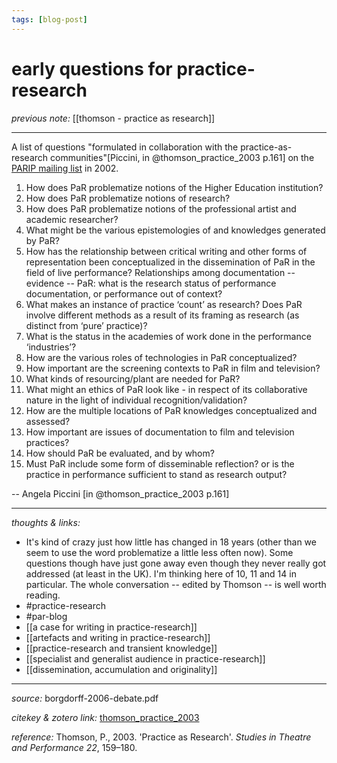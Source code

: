 ```yaml
---
tags: [blog-post]
---
```


# early questions for practice-research

_previous note:_ [[thomson - practice as research]]

---

A list of questions "formulated in collaboration with the practice-as-research communities"[Piccini, in @thomson_practice_2003 p.161] on the [PARIP mailing list](https://www.jiscmail.ac.uk/cgi-bin/webadmin?A0=PARIP) in 2002. 

1. How does PaR problematize notions of the Higher Education institution?
2. How does PaR problematize notions of research?
3. How does PaR problematize notions of the professional artist and academic researcher?
4. What might be the various epistemologies of and knowledges generated by PaR?
5. How has the relationship between critical writing and other forms of representation been conceptualized in the dissemination of PaR in the field of live performance? Relationships among documentation -- evidence -- PaR: what is the research status of performance documentation, or performance out of context?
6. What makes an instance of practice ‘count’ as research? Does PaR involve different methods as a result of its framing as research (as distinct from ‘pure’ practice)?
7. What is the status in the academies of work done in the performance ‘industries’?
8. How are the various roles of technologies in PaR conceptualized?
9. How important are the screening contexts to PaR in film and television?
10. What kinds of resourcing/plant are needed for PaR?
11. What might an ethics of PaR look like - in respect of its collaborative
nature in the light of individual recognition/validation?
12. How are the multiple locations of PaR knowledges conceptualized
and assessed?
13. How important are issues of documentation to film and television
practices?
14. How should PaR be evaluated, and by whom?
15. Must PaR include some form of disseminable reflection? or is the
practice in performance sufficient to stand as research output?

-- Angela Piccini [in @thomson_practice_2003 p.161]



---

_thoughts & links:_

- It's kind of crazy just how little has changed in 18 years (other than we seem to use the word problematize a little less often now). Some questions though have just gone away even though they never really got addressed (at least in the UK). I'm thinking here of 10, 11 and 14 in particular. The whole conversation -- edited by Thomson -- is well worth reading. 
- #practice-research 
- #par-blog 
- [[a case for writing in practice-research]]
- [[artefacts and writing in practice-research]]
- [[practice-research and transient knowledge]]
- [[specialist and generalist audience in practice-research]]
- [[dissemination, accumulation and originality]]


---

_source:_ borgdorff-2006-debate.pdf

_citekey & zotero link:_ [thomson_practice_2003](zotero://select/items/1_2L3RKVVB)

_reference:_ Thomson, P., 2003. 'Practice as Research'. _Studies in Theatre and Performance 22_, 159–180.


